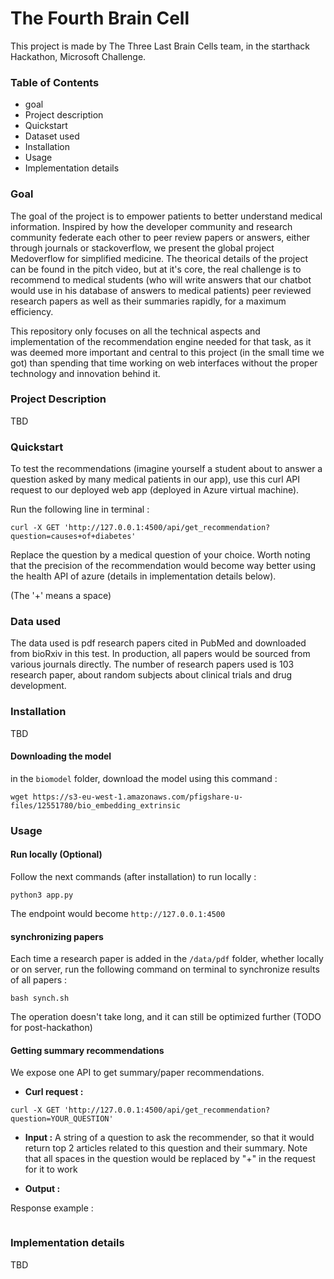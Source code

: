 # The Fourth Brain Cell

This project is made by The Three Last Brain Cells team, in the starthack Hackathon, Microsoft Challenge.

### Table of Contents

- goal
- Project description
- Quickstart
- Dataset used
- Installation
- Usage
- Implementation details

### Goal

The goal of the project is to empower patients to better understand medical information. Inspired by how the developer community and research community federate each other to peer review papers or answers, either through journals or stackoverflow, we present the global project Medoverflow for simplified medicine. The theorical details of the project can be found in the pitch video, but at it's core, the real challenge is to recommend to medical students (who will write answers that our chatbot would use in his database of answers to medical patients) peer reviewed research papers as well as their summaries rapidly, for a maximum efficiency.

This repository only focuses on all the technical aspects and implementation of the recommendation engine needed for that task, as it was deemed more important and central to this project (in the small time we got) than spending that time working on web interfaces without the proper technology and innovation behind it.

### Project Description

TBD

### Quickstart

To test the recommendations (imagine yourself a student about to answer a question asked by many medical patients in our app), use this curl API request to our deployed web app (deployed in Azure virtual machine).

Run the following line in terminal :

```
curl -X GET 'http://127.0.0.1:4500/api/get_recommendation?question=causes+of+diabetes'
```

Replace the question by a medical question of your choice. Worth noting that the precision of the recommendation would become way better using the health API of azure (details in implementation details below).

(The '+' means a space)

### Data used

The data used is pdf research papers cited in PubMed and downloaded from bioRxiv in this test. In production, all papers would be sourced from various journals directly. The number of research papers used is 103 research paper, about random subjects about clinical trials and drug development.

### Installation

TBD

#### Downloading the model

in the `biomodel` folder, download the model using this command :

```
wget https://s3-eu-west-1.amazonaws.com/pfigshare-u-files/12551780/bio_embedding_extrinsic
```

### Usage

#### Run locally (Optional)

Follow the next commands (after installation) to run locally :

```
python3 app.py
```

The endpoint would become `http://127.0.0.1:4500`

#### synchronizing papers

Each time a research paper is added in the `/data/pdf` folder, whether locally or on server, run the following command on terminal to synchronize results of all papers :

```
bash synch.sh
```

The operation doesn't take long, and it can still be optimized further (TODO for post-hackathon)


#### Getting summary recommendations

We expose one API to get summary/paper recommendations.

- **Curl request :**

```
curl -X GET 'http://127.0.0.1:4500/api/get_recommendation?question=YOUR_QUESTION'
```

- **Input :** A string of a question to ask the recommender, so that it would return top 2 articles related to this question and their summary. Note that all spaces in the question would be replaced by "+" in the request for it to work

- **Output :**

Response example :

```

```
### Implementation details

TBD

